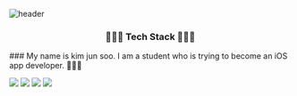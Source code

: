 ![header](https://capsule-render.vercel.app/api?type=slice&color=auto&height=300&section=header&text=JunsooKim&fontSize=90)

<h3 align="center">🧑🏻‍💻 Tech Stack 🧑🏻‍💻 </h3>
### My name is kim jun soo. 
I am a student who is trying to become an iOS app developer. 🍎🍎🍎

<img src="https://img.shields.io/badge/Swfit-FA7343?style=flat-square&logo=Swift&logoColor=white"/></a>
<img src="https://img.shields.io/badge/iOS-000000?style=flat-square&logo=Apple&logoColor=white"/></a>
<img src="https://img.shields.io/badge/Xcode-147EFB?style=flat-square&logo=Xcode&logoColor=white"/></a>
<a href="https://blog.naver.com/rlawnstn01023"><img src="https://img.shields.io/badge/Blog-03C75A?style=flat-square&logo=Naver&logoColor=white&link="/></a>
